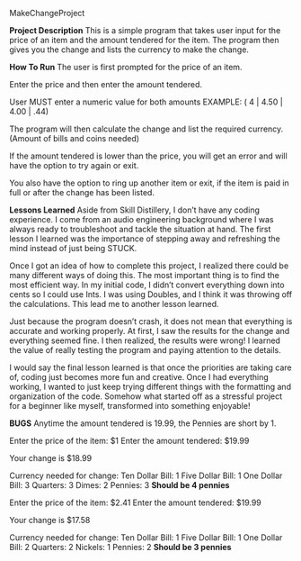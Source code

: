MakeChangeProject

**Project Description**
This is a simple program that takes user input for the price of an item and the amount tendered for the item. The program then gives you the change and lists the currency to make the change. 

**How To Run**
The user is first prompted for the price of an item. 

Enter the price and then enter the amount tendered. 

User MUST enter a numeric value for both amounts 
EXAMPLE: ( 4 | 4.50 | 4.00 | .44)

The program will then calculate the change and list the required currency. (Amount of bills and coins needed) 

If the amount tendered is lower than the price, you will get an error and will have the option to try again or exit.

You also have the option to ring up another item or exit, if the item is paid in full or after the change has been listed.

**Lessons Learned**
Aside from Skill Distillery, I don’t have any coding experience.
I come from an audio engineering background where I was always ready to troubleshoot and tackle the situation at hand. The first lesson I learned was the importance of stepping away and refreshing the mind instead of just being STUCK.

Once I got an idea of how to complete this project, I realized  there could be many different ways of doing this. The most important thing is to find the most efficient way. In my initial code, I didn’t convert everything down into cents so I could use Ints. I was using Doubles, and I think it was throwing off the calculations. This lead me to another lesson learned.

Just because the program doesn’t crash, it does not mean that everything is accurate and working properly. At first, I saw the results for the change and everything seemed fine. I then realized, the results were wrong! I learned the value of really testing the program and paying attention to the details.

I would say the final lesson learned is that once the priorities are taking care of, coding just becomes more fun and creative. Once I had everything working, I wanted to just keep trying different things with the formatting and organization of the code. Somehow what started off as a stressful project for a beginner like myself, transformed into something enjoyable!


**BUGS**
Anytime the amount tendered is 19.99, the Pennies are short by 1.

Enter the price of the item: $1
Enter the amount tendered: $19.99

Your change is $18.99

Currency needed for change:
Ten Dollar Bill: 1
Five Dollar Bill:  1
One Dollar Bill: 3
Quarters: 3
Dimes: 2
Pennies: 3 **Should be 4 pennies**



Enter the price of the item: $2.41
Enter the amount tendered: $19.99

Your change is $17.58

Currency needed for change:
Ten Dollar Bill: 1
Five Dollar Bill:  1
One Dollar Bill: 2
Quarters: 2
Nickels: 1
Pennies: 2 **Should be 3 pennies**
